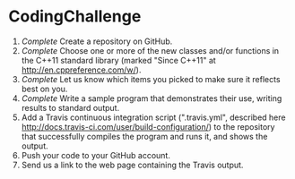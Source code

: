 CodingChallenge
===============


1.    *Complete* Create a repository on GitHub.
2.    *Complete* Choose one or more of the new classes and/or functions in the C++11 standard library (marked "Since C++11" at http://en.cppreference.com/w/).  
3.    *Complete* Let us know which items you picked to make sure it reflects best on you.
4.    *Complete* Write a sample program that demonstrates their use, writing results to standard output.
5.    Add a Travis continuous integration script (".travis.yml", described here http://docs.travis-ci.com/user/build-configuration/) to the repository that successfully compiles the program and runs it, and shows the output.
6.    Push your code to your GitHub account.
7.    Send us a link to the web page containing the Travis output.
